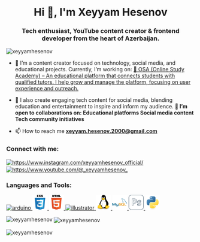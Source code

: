 <h1 align="center">Hi 👋, I'm Xeyyam Hesenov</h1>
<h3 align="center">Tech enthusiast, YouTube content creator & frontend developer from the heart of Azerbaijan.</h3>

<p align="left"> <img src="https://komarev.com/ghpvc/?username=xeyyamhesenov&label=Profile%20views&color=0e75b6&style=flat" alt="xeyyamhesenov" /> </p>

- 🎯 I’m a content creator focused on technology, social media, and educational projects. Currently, I’m working on: [🔭 OSA (Online Study Academy) – An educational platform that connects students with qualified tutors. I help grow and manage the platform, focusing on user experience and outreach.](https://osa.az/)

- 📱 I also create engaging tech content for social media, blending education and entertainment to inspire and inform my audience. **🤝 I’m open to collaborations on: Educational platforms Social media content Tech community initiatives**

- 📫 How to reach me **xeyyam.hesenov.2000@gmail.com**

<h3 align="left">Connect with me:</h3>
<p align="left">
<a href="https://instagram.com/https://www.instagram.com/xeyyamhesenov_official/" target="blank"><img align="center" src="https://raw.githubusercontent.com/rahuldkjain/github-profile-readme-generator/master/src/images/icons/Social/instagram.svg" alt="https://www.instagram.com/xeyyamhesenov_official/" height="30" width="40" /></a>
<a href="https://www.youtube.com/c/https://www.youtube.com/@_xeyyamhesenov_" target="blank"><img align="center" src="https://raw.githubusercontent.com/rahuldkjain/github-profile-readme-generator/master/src/images/icons/Social/youtube.svg" alt="https://www.youtube.com/@_xeyyamhesenov_" height="30" width="40" /></a>
</p>

<h3 align="left">Languages and Tools:</h3>
<p align="left"> <a href="https://www.arduino.cc/" target="_blank" rel="noreferrer"> <img src="https://cdn.worldvectorlogo.com/logos/arduino-1.svg" alt="arduino" width="40" height="40"/> </a> <a href="https://www.w3schools.com/css/" target="_blank" rel="noreferrer"> <img src="https://raw.githubusercontent.com/devicons/devicon/master/icons/css3/css3-original-wordmark.svg" alt="css3" width="40" height="40"/> </a> <a href="https://www.w3.org/html/" target="_blank" rel="noreferrer"> <img src="https://raw.githubusercontent.com/devicons/devicon/master/icons/html5/html5-original-wordmark.svg" alt="html5" width="40" height="40"/> </a> <a href="https://www.adobe.com/in/products/illustrator.html" target="_blank" rel="noreferrer"> <img src="https://www.vectorlogo.zone/logos/adobe_illustrator/adobe_illustrator-icon.svg" alt="illustrator" width="40" height="40"/> </a> <a href="https://www.linux.org/" target="_blank" rel="noreferrer"> <img src="https://raw.githubusercontent.com/devicons/devicon/master/icons/linux/linux-original.svg" alt="linux" width="40" height="40"/> </a> <a href="https://www.mysql.com/" target="_blank" rel="noreferrer"> <img src="https://raw.githubusercontent.com/devicons/devicon/master/icons/mysql/mysql-original-wordmark.svg" alt="mysql" width="40" height="40"/> </a> <a href="https://www.photoshop.com/en" target="_blank" rel="noreferrer"> <img src="https://raw.githubusercontent.com/devicons/devicon/master/icons/photoshop/photoshop-line.svg" alt="photoshop" width="40" height="40"/> </a> <a href="https://www.python.org" target="_blank" rel="noreferrer"> <img src="https://raw.githubusercontent.com/devicons/devicon/master/icons/python/python-original.svg" alt="python" width="40" height="40"/> </a> </p>

<p><img align="left" src="https://github-readme-stats.vercel.app/api/top-langs?username=xeyyamhesenov&show_icons=true&locale=en&layout=compact" alt="xeyyamhesenov" /></p>

<p>&nbsp;<img align="center" src="https://github-readme-stats.vercel.app/api?username=xeyyamhesenov&show_icons=true&locale=en" alt="xeyyamhesenov" /></p>

<p><img align="center" src="https://github-readme-streak-stats.herokuapp.com/?user=xeyyamhesenov&" alt="xeyyamhesenov" /></p>
